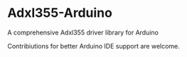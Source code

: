 # Adxl355-Arduino
A comprehensive Adxl355 driver library for Arduino

Contribiutions for better Arduino IDE support are welcome.
